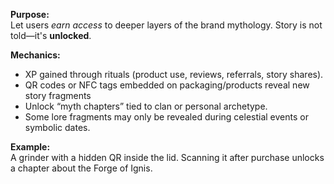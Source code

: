 **Purpose:**  
Let users _earn access_ to deeper layers of the brand mythology. Story is not told—it's **unlocked**.

**Mechanics:**

- XP gained through rituals (product use, reviews, referrals, story shares).
- QR codes or NFC tags embedded on packaging/products reveal new story fragments
- Unlock “myth chapters” tied to clan or personal archetype.
- Some lore fragments may only be revealed during celestial events or symbolic dates.

**Example:**  
A grinder with a hidden QR inside the lid. Scanning it after purchase unlocks a chapter about the Forge of Ignis.